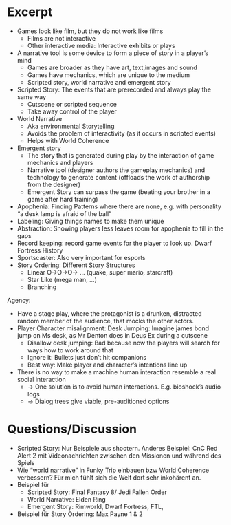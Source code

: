 # Excerpt

- Games look like film, but they do not work like films
    - Films are not interactive
    - Other interactive media: Interactive exhibits or plays
- A narrative tool is some device to form a piece of story in a player’s mind
    - Games are broader as they have art, text,images and sound
    - Games have mechanics, which are unique to the medium
    - Scripted story, world narrative and emergent story
- Scripted Story: The events that are prerecorded and always play the same way
    - Cutscene or scripted sequence
    - Take away control of the player
- World Narrative
    - Aka environmental Storytelling
    - Avoids the problem of interactivity (as it occurs in scripted events)
    - Helps with World Coherence
- Emergent story
    - The story that is generated during play by the interaction of game mechanics and players
    - Narrative tool (designer authors the gameplay mechanics) and technology to generate content (offloads the work of authorship from the designer)
    - Emergent Story can surpass the game (beating your brother in a game after hard training)
- Apophenia: Finding Patterns where there are none, e.g. with personality “a desk lamp is afraid of the ball”
- Labeling: Giving things names to make them unique
- Abstraction: Showing players less leaves room for apophenia to fill in the gaps
- Record keeping: record game events for the player to look up. Dwarf Fortress History
- Sportscaster: Also very important for esports
- Story Ordering: Different Story Structures
    - Linear O->O->O-> … (quake, super mario, starcraft)
    - Star Like (mega man, …)
    - Branching

Agency:

- Have a stage play, where the protagonist is a drunken, distracted random member of the audience, that mocks the other actors.
- Player Character misalignment: Desk Jumping: Imagine james bond jump on Ms desk, as Mr Denton does in Deus Ex during a cutscene
    - Disallow desk jumping: Bad because now the players will search for ways how to work around that
    - Ignore it: Bullets just don’t hit companions
    - Best way: Make player and character’s intentions line up
- There is no way to make a machine human interaction resemble a real social interaction
    - -> One solution is to avoid human interactions. E.g. bioshock’s audio logs
    - -> Dialog trees give viable, pre-auditioned options

# Questions/Discussion

- Scripted Story: Nur Beispiele aus shootern. Anderes Beispiel: CnC Red Alert 2 mit Videonachrichten zwischen den Missionen und während des Spiels
- Wie “world narrative” in Funky Trip einbauen bzw World Coherence verbessern? Für mich fühlt sich die Welt dort sehr inkohärent an.
- Beispiel für
    - Scripted Story: Final Fantasy 8/ Jedi Fallen Order
    - World Narrative: Elden Ring
    - Emergent Story: Rimworld, Dwarf Fortress, FTL,
- Beispiel für Story Ordering: Max Payne 1 & 2
